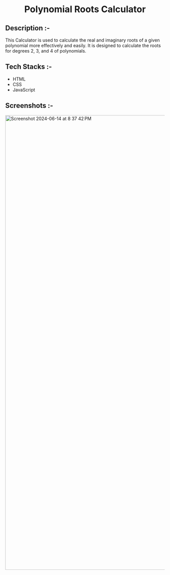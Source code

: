 # <p align="center">Polynomial Roots Calculator</p>

## Description :-

This Calculator is used to calculate the real and imaginary roots of a given polynomial more effectively and easily. It is designed to calculate the roots for degrees 2, 3, and 4 of polynomials.

## Tech Stacks :-

- HTML
- CSS
- JavaScript

## Screenshots :-

<img width="1437" alt="Screenshot 2024-06-14 at 8 37 42 PM" src="https://github.com/Sulagna-Dutta-Roy/GGExtensions/assets/142529986/f81deded-db22-427e-9c7d-0bf56dfa5856">